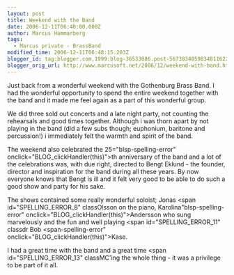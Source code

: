```yaml
---
layout: post
title: Weekend with the Band
date: 2006-12-11T06:40:00.000Z
author: Marcus Hammarberg
tags:
  - Marcus private - BrassBand
modified_time: 2006-12-11T06:48:15.203Z
blogger_id: tag:blogger.com,1999:blog-36533086.post-5673834059834811622
blogger_orig_url: http://www.marcusoft.net/2006/12/weekend-with-band.html
---
```



Just back
from a wonderful weekend with the Gothenburg Brass Band. I had
the wonderful opportunity to spend the entire
weekend together with the band and it made me feel again as a part of
this wonderful group.

We did three sold out concerts and a late night party, not counting the
rehearsals and good times together. Although i was thorn apart by not
playing in the band (did a few subs though; euphonium, baritone and <span
id="SPELLING_ERROR_3"
class="blsp-spelling-corrected">percussion!) i immediately felt
the warmth and spirit of the band.

The weekend also celebrated the 25="blsp-spelling-error" onclick="BLOG_clickHandler(this)">th
anniversary of the band and a lot
of the celebrations was, with due right, directed to Bengt Eklund - the founder, director
and inspiration for the band during all these years. By now everyone
knows that Bengt is ill and it felt very good to be able to do such a
good show and party for his sake.

The shows contained some really wonderful soloist; Jonas <span
id="SPELLING_ERROR_8" classOlsson on the piano, Karolina"blsp-spelling-error"
onclick="BLOG_clickHandler(this)">Andersson who sung marvelously
and the fun and well playing <span
id="SPELLING_ERROR_11" classdr Bob <span-spelling-error"
onclick="BLOG_clickHandler(this)">Kase.

I had a great time with the band and a great time <span
id="SPELLING_ERROR_13" classMC'ing the whole thing - it was
a privilege to be part of it all.
